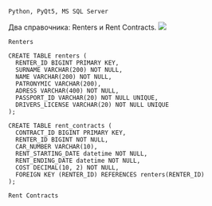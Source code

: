 `Python, PyQt5, MS SQL Server`

Два справочника: Renters и Rent Contracts.
![](https://github.com/vetasavitskaya/famcs-csab-lab-02-reference-books-module/blob/main/Rent%20Agency%20Database%20ER%20Diagram.png)

`Renters`
```
CREATE TABLE renters (
  RENTER_ID BIGINT PRIMARY KEY,
  SURNAME VARCHAR(200) NOT NULL,
  NAME VARCHAR(200) NOT NULL,
  PATRONYMIC VARCHAR(200),
  ADRESS VARCHAR(400) NOT NULL,
  PASSPORT_ID VARCHAR(20) NOT NULL UNIQUE,
  DRIVERS_LICENSE VARCHAR(20) NOT NULL UNIQUE
);

CREATE TABLE rent_contracts (
  CONTRACT_ID BIGINT PRIMARY KEY,
  RENTER_ID BIGINT NOT NULL,
  CAR_NUMBER VARCHAR(10),
  RENT_STARTING_DATE datetime NOT NULL,
  RENT_ENDING_DATE datetime NOT NULL,
  COST DECIMAL(10, 2) NOT NULL,
  FOREIGN KEY (RENTER_ID) REFERENCES renters(RENTER_ID)
);
```



`Rent Contracts`

